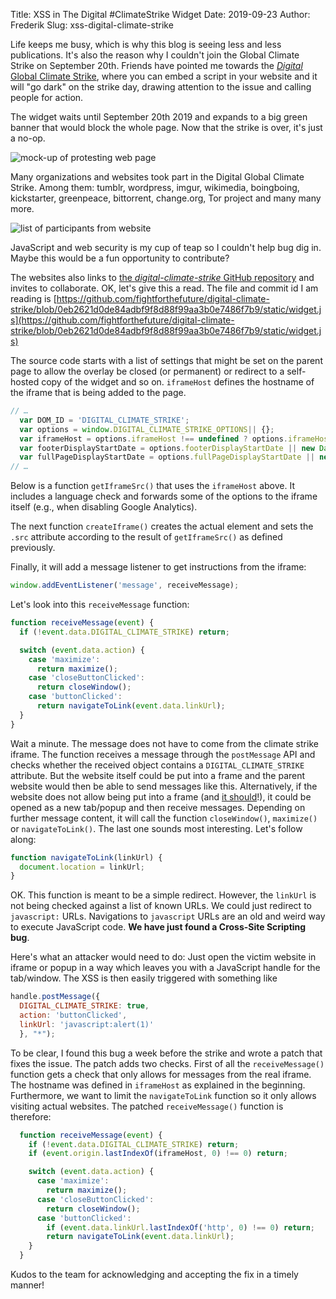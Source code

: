 Title: XSS in The Digital #ClimateStrike Widget
Date: 2019-09-23
Author: Frederik
Slug: xss-digital-climate-strike

Life keeps me busy, which is why this blog is seeing less and less publications. It's also the reason why I couldn't join the Global Climate Strike on September 20th. Friends have pointed me towards the [_Digital_ Global Climate Strike](https://digital.globalclimatestrike.net/), where you can embed a script in your website and it will "go dark" on the strike day, drawing attention to the issue and calling people for action.

The widget waits until September 20th 2019 and expands to a big green banner that would block the whole page. Now that the strike is over, it's just a no-op.

![mock-up of protesting web page](images/DCS_Mockup_Full2.png)

Many organizations and websites took part in the Digital Global Climate Strike. Among them: tumblr, wordpress, imgur, wikimedia, boingboing, kickstarter, greenpeace, bittorrent, change.org, Tor project and many many more.

![list of participants from website](images/participants.png)

JavaScript and web security is my cup of teap so I couldn't help bug dig in. Maybe this would be a fun opportunity to contribute?

The websites also links to [the _digital-climate-strike_ GitHub repository](https://github.com/fightforthefuture/digital-climate-strike) and invites to collaborate. OK, let's give this a read. The file and commit id I am reading is [https://github.com/fightforthefuture/digital-climate-strike/blob/0eb2621d0de84adbf9f8d88f99aa3b0e7486f7b9/static/widget.js](https://github.com/fightforthefuture/digital-climate-strike/blob/0eb2621d0de84adbf9f8d88f99aa3b0e7486f7b9/static/widget.js)


The source code starts with a list of settings that might be set on the parent page to allow the overlay be closed (or permanent) or redirect to a self-hosted copy of the widget and so on. `iframeHost` defines the hostname of the iframe that is being added to the page.

```js
// …
  var DOM_ID = 'DIGITAL_CLIMATE_STRIKE';
  var options = window.DIGITAL_CLIMATE_STRIKE_OPTIONS|| {};
  var iframeHost = options.iframeHost !== undefined ? options.iframeHost : 'https://assets.digitalclimatestrike.net';
  var footerDisplayStartDate = options.footerDisplayStartDate || new Date(2019, 7, 1);       // August 1st, 2019 - arbitrary date in the past
  var fullPageDisplayStartDate = options.fullPageDisplayStartDate || new Date(2019, 8, 20);  // September 20th, 2019
// …
```

Below is a function `getIframeSrc()` that uses the `iframeHost` above. It includes a language check and forwards some of the options to the iframe itself (e.g., when disabling Google Analytics).

The next function `createIframe()`  creates the actual element and sets the `.src` attribute according to the result of `getIframeSrc()` as defined previously.

Finally, it will add a message listener to get instructions from the iframe:
```js
window.addEventListener('message', receiveMessage);
```

Let's look into this `receiveMessage` function:
```js
function receiveMessage(event) {
  if (!event.data.DIGITAL_CLIMATE_STRIKE) return;

  switch (event.data.action) {
    case 'maximize':
      return maximize();
    case 'closeButtonClicked':
      return closeWindow();
    case 'buttonClicked':
      return navigateToLink(event.data.linkUrl);
  }
}
```

Wait a minute. The message does not have to come from the climate strike iframe. The function receives a message through the `postMessage` API and checks whether the received object contains a `DIGITAL_CLIMATE_STRIKE` attribute. But the website itself could be put into a frame and the parent website would then be able to send messages like this. Alternatively, if the website does not allow being put into a frame (and [it should](https://frederik-braun.com/x-frame-options-security-header.html)!), it could be opened as a new tab/popup and then receive messages.
Depending on further message content, it will call the function `closeWindow()`, `maximize()` or `navigateToLink()`. The last one sounds most interesting. Let's follow along:

```js
function navigateToLink(linkUrl) {
  document.location = linkUrl;
}
```

OK. This function is meant to be a simple redirect. However, the `linkUrl` is not being checked against a list of known URLs. We could just redirect to `javascript:` URLs.
Navigations to `javascript` URLs are an old and weird way to execute JavaScript code. **We have just found a Cross-Site Scripting bug**.

Here's what an attacker would need to do:
Just open the victim website in iframe or popup in a way which leaves you with a JavaScript handle for the tab/window. The XSS is then easily triggered with something like
```js
handle.postMessage({
  DIGITAL_CLIMATE_STRIKE: true,
  action: 'buttonClicked',
  linkUrl: 'javascript:alert(1)'
  }, "*");
```

To be clear, I found this bug a week before the strike and wrote a patch that fixes the issue.
The patch adds two checks. First of all the `receiveMessage()` function gets a check that only allows for messages from the real iframe. The hostname was defined in `iframeHost` as explained in the beginning. Furthermore, we want to limit the `navigateToLink` function so it only allows visiting actual websites. The patched `receiveMessage()` function is therefore:

```js
  function receiveMessage(event) {
    if (!event.data.DIGITAL_CLIMATE_STRIKE) return;
    if (event.origin.lastIndexOf(iframeHost, 0) !== 0) return;

    switch (event.data.action) {
      case 'maximize':
        return maximize();
      case 'closeButtonClicked':
        return closeWindow();
      case 'buttonClicked':
        if (event.data.linkUrl.lastIndexOf('http', 0) !== 0) return;
        return navigateToLink(event.data.linkUrl);
    }
  }
```

Kudos to the team for acknowledging and accepting the fix in a timely manner! 
